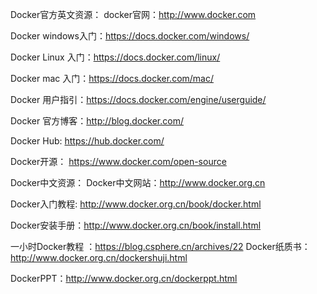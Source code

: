 Docker官方英文资源：
docker官网：http://www.docker.com

Docker windows入门：https://docs.docker.com/windows/

Docker Linux 入门：https://docs.docker.com/linux/

Docker mac 入门：https://docs.docker.com/mac/

Docker 用户指引：https://docs.docker.com/engine/userguide/

Docker 官方博客：http://blog.docker.com/

Docker Hub: https://hub.docker.com/

Docker开源： https://www.docker.com/open-source

Docker中文资源：
Docker中文网站：http://www.docker.org.cn

Docker入门教程: http://www.docker.org.cn/book/docker.html

Docker安装手册：http://www.docker.org.cn/book/install.html

一小时Docker教程 ：https://blog.csphere.cn/archives/22
Docker纸质书：http://www.docker.org.cn/dockershuji.html

DockerPPT：http://www.docker.org.cn/dockerppt.html
